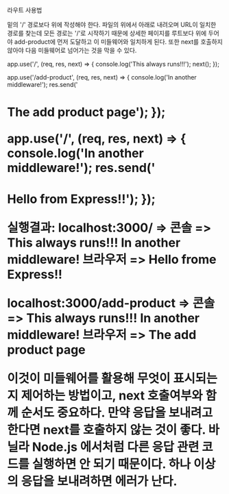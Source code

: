 라우트 사용법

밑의 '/' 경로보다 위에 작성해야 한다. 파일의 위에서 아래로 내려오며 URL이 일치한 경로를 찾는데 모든 경로는 '/'로 시작하기 때문에
상세한 페이지를 루트보다 위에 두어야 add-product에 먼저 도달하고 이 미들웨어와 일치하게 된다.
또한 next를 호출하지 않아야 다음 미들웨어로 넘어가는 것을 막을 수 있다.

app.use('/', (req, res, next) => {
    console.log('This always runs!!!');
    next();
});

app.use('/add-product', (req, res, next) => {
    console.log('In another middleware!');
    res.send('<h1>The add product page');
});

app.use('/', (req, res, next) => {
    console.log('In another middleware!');
    res.send('<h1>Hello from Express!!');
});

실행결과: localhost:3000/ => 
콘솔 =>
This always runs!!!
In another middleware!
브라우저 =>
Hello frome Express!!

localhost:3000/add-product =>
콘솔 =>
This always runs!!!
In another middleware!
브라우저 =>
The add product page

이것이 미들웨어를 활용해 무엇이 표시되는지 제어하는 방법이고, next 호출여부와 함께 순서도 중요하다.
만약 응답을 보내려고 한다면 next를 호출하지 않는 것이 좋다. 바닐라 Node.js 에서처럼 다른 응답 관련 코드를 실행하면 안 되기 때문이다.
하나 이상의 응답을 보내려하면 에러가 난다.